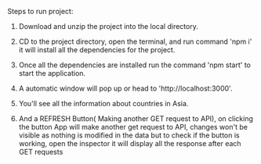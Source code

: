 Steps to run project:

1. Download and unzip the project into the local directory.

2. CD to the project directory, open the terminal, and run command 'npm i' it will install all the dependencies for the project.

3. Once all the dependencies are installed run the command 'npm start' to start the application.

4. A automatic window will pop up or head to 'http://localhost:3000'.

5. You'll see all the information about countries in Asia.

6. And a REFRESH Button( Making another GET request to API), on clicking the button App will make another get request to API, changes won't be visible as nothing is modified in the data but to check if the button is working, open the inspector it will display all the response after each GET requests

